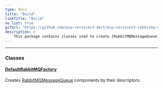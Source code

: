 ```yaml
---
type: docs
title: "Build"
linkTitle: "Build"
no_list: true
gitUrl: "https://github.com/pip-services3-dart/pip-services3-rabbitmq-dart"
description: >
    This package contains classes used to create [RabbitMQMessageQueue](../../rabbitmq/queues/rabbitmq_message_queue/) components by their descriptors. 
---
```

---
<div class="module-body"> 

### Classes

#### [DefaultRabbitMQFactory](default_rabbitmq_factory)
Creates [RabbitMQMessageQueue](../../queues/rabbitmq_message_queue/) components by their descriptors.


</div>

